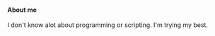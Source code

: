 #### About me
I don't know alot about programming or scripting. I'm trying my best.
<!---
saabgeek04/saabgeek04 is a ✨ special ✨ repository because its `README.md` (this file) appears on your GitHub profile.
You can click the Preview link to take a look at your changes.
--->
